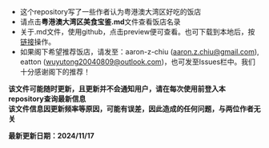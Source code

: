 * 这个repository写了一些作者认为粤港澳大湾区好吃的饭店
* 请点击**粤港澳大湾区美食宝鉴.md**文件查看饭店名录
* 关于.md文件，使用github，点击preview便可查看。也可下载到本地后，按[链接](https://blog.csdn.net/LotionL/article/details/120664614)操作。
* 如果阁下希望推荐饭店，请发至：aaron-z-chiu (aaron.z.chiu@gmail.com), eatton (wuyutong20040809@outlook.com)，也可发至Issues栏中。我们十分感谢阁下的推荐！
  
**该文件可能随时更新，且更新并不会通知用户，请在每次使用前登入本repository查询最新信息**\
**该文件信息因更新频率等原因，可能有误差，因此造成的任何问题，与两位作者无关**

**最新更新日期：2024/11/17**

